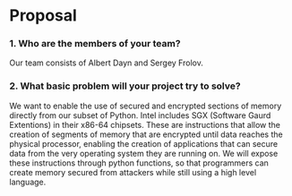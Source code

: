 # Proposal

### 1. Who are the members of your team?
Our team consists of Albert Dayn and Sergey Frolov.

### 2. What basic problem will your project try to solve?
We want to enable the use of secured and encrypted sections of memory directly from our subset of Python.
Intel includes SGX (Software Gaurd Extentions) in their x86-64 chipsets.
These are instructions that allow the creation of segments of memory that are encrypted until data reaches the physical processor, enabling the creation of applications that can secure data from the very operating system they are running on.
We will expose these instructions through python functions, so that programmers can create memory secured from attackers while still using a high level language.
